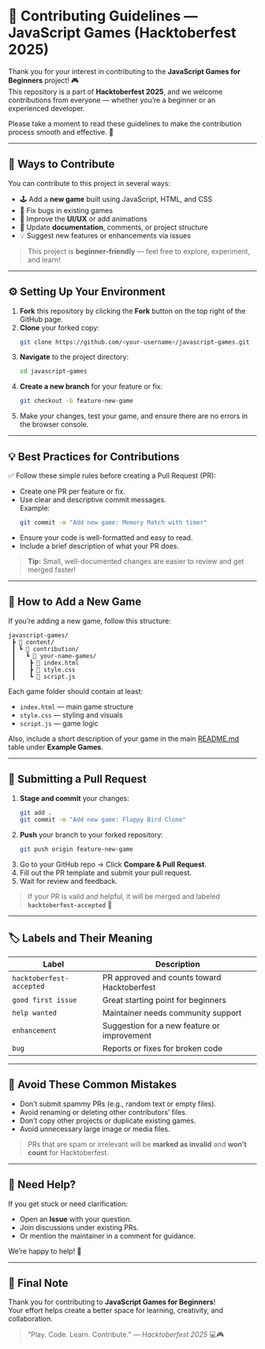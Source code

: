 # 🤝 Contributing Guidelines — JavaScript Games (Hacktoberfest 2025)

Thank you for your interest in contributing to the **JavaScript Games for Beginners** project! 🎮  
This repository is a part of **Hacktoberfest 2025**, and we welcome contributions from everyone — whether you’re a beginner or an experienced developer.

Please take a moment to read these guidelines to make the contribution process smooth and effective. 💪

---

## 🧩 Ways to Contribute

You can contribute to this project in several ways:

- 🕹️ Add a **new game** built using JavaScript, HTML, and CSS
- 🐞 Fix bugs in existing games
- 🎨 Improve the **UI/UX** or add animations
- 📘 Update **documentation**, comments, or project structure
- 💡 Suggest new features or enhancements via issues

> This project is **beginner-friendly** — feel free to explore, experiment, and learn!

---

## ⚙️ Setting Up Your Environment

1. **Fork** this repository by clicking the **Fork** button on the top right of the GitHub page.
2. **Clone** your forked copy:
   ```bash
   git clone https://github.com/<your-username>/javascript-games.git
   ```
3. **Navigate** to the project directory:
   ```bash
   cd javascript-games
   ```
4. **Create a new branch** for your feature or fix:
   ```bash
   git checkout -b feature-new-game
   ```
5. Make your changes, test your game, and ensure there are no errors in the browser console.

---

## 💡 Best Practices for Contributions

✅ Follow these simple rules before creating a Pull Request (PR):

- Create one PR per feature or fix.
- Use clear and descriptive commit messages.  
  Example:
  ```bash
  git commit -m "Add new game: Memory Match with timer"
  ```
- Ensure your code is well-formatted and easy to read.
- Include a brief description of what your PR does.

> **Tip:** Small, well-documented changes are easier to review and get merged faster!

---

## 🧠 How to Add a New Game

If you’re adding a new game, follow this structure:

```
javascript-games/
 ┣ 📂 content/
 ┃ ┗ 📂 contribution/
 ┃   ┗ 📂 your-name-games/
 ┃    ┣ 📜 index.html
 ┃    ┣ 📜 style.css
 ┃    ┗ 📜 script.js
```

Each game folder should contain at least:

- `index.html` — main game structure
- `style.css` — styling and visuals
- `script.js` — game logic

Also, include a short description of your game in the main [README.md](./README.md) table under **Example Games**.

---

## 🧾 Submitting a Pull Request

1. **Stage and commit** your changes:
   ```bash
   git add .
   git commit -m "Add new game: Flappy Bird Clone"
   ```
2. **Push** your branch to your forked repository:
   ```bash
   git push origin feature-new-game
   ```
3. Go to your GitHub repo → Click **Compare & Pull Request**.
4. Fill out the PR template and submit your pull request.
5. Wait for review and feedback.

> If your PR is valid and helpful, it will be merged and labeled **`hacktoberfest-accepted`** 🎉

---

## 🏷️ Labels and Their Meaning

| Label                    | Description                                 |
| ------------------------ | ------------------------------------------- |
| `hacktoberfest-accepted` | PR approved and counts toward Hacktoberfest |
| `good first issue`       | Great starting point for beginners          |
| `help wanted`            | Maintainer needs community support          |
| `enhancement`            | Suggestion for a new feature or improvement |
| `bug`                    | Reports or fixes for broken code            |

---

## 🚫 Avoid These Common Mistakes

- Don’t submit spammy PRs (e.g., random text or empty files).
- Avoid renaming or deleting other contributors’ files.
- Don’t copy other projects or duplicate existing games.
- Avoid unnecessary large image or media files.

> PRs that are spam or irrelevant will be **marked as invalid** and **won’t count** for Hacktoberfest.

---

## 💬 Need Help?

If you get stuck or need clarification:

- Open an **Issue** with your question.
- Join discussions under existing PRs.
- Or mention the maintainer in a comment for guidance.

We’re happy to help! 💬

---

## 🌟 Final Note

Thank you for contributing to **JavaScript Games for Beginners**!  
Your effort helps create a better space for learning, creativity, and collaboration.

> “Play. Code. Learn. Contribute.” — _Hacktoberfest 2025_ 💻🎮
